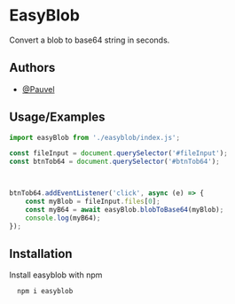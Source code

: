 
# EasyBlob

Convert a blob to base64 string in seconds.

## Authors

- [@Pauvel](https://www.github.com/Pauvel)

  
## Usage/Examples

```javascript
import easyBlob from './easyblob/index.js';

const fileInput = document.querySelector('#fileInput');
const btnTob64 = document.querySelector('#btnTob64');



btnTob64.addEventListener('click', async (e) => {
    const myBlob = fileInput.files[0];
    const myB64 = await easyBlob.blobToBase64(myBlob);
    console.log(myB64);
});
```
## Installation

Install easyblob with npm

```bash
  npm i easyblob
```
